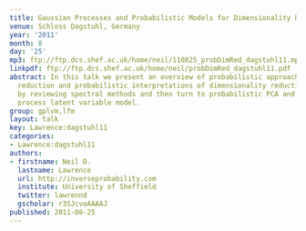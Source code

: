 ```yaml
---
title: Gaussian Processes and Probabilistic Models for Dimensionality Reduction
venue: Schloss Dagstuhl, Germany
year: '2011'
month: 8
day: '25'
mp3: ftp://ftp.dcs.shef.ac.uk/home/neil/110825_probDimRed_dagstuhl11.mp3
linkpdf: ftp://ftp.dcs.shef.ac.uk/home/neil/probDimRed_dagstuhl11.pdf
abstract: In this talk we present an overview of probabilistic approaches to dimensionality
  reduction and probabilistic interpretations of dimensionality reduction. We start
  by reviewing spectral methods and then turn to probabilistic PCA and the Gaussian
  process latent variable model.
group: gplvm,lfm
layout: talk
key: Lawrence:dagstuhl11
categories:
- Lawrence:dagstuhl11
authors:
- firstname: Neil D.
  lastname: Lawrence
  url: http://inverseprobability.com
  institute: University of Sheffield
  twitter: lawrennd
  gscholar: r3SJcvoAAAAJ
published: 2011-08-25
---
```

